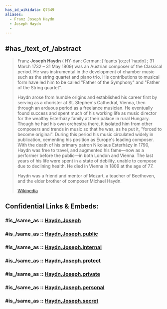 ```yaml
---
has_id_wikidata: Q7349
aliases:
  - Franz Joseph Haydn
  - Joseph Haydn
  - 
---
```



## #has_/text_of_/abstract 

> Franz **Joseph Haydn** ( HY-dən; German: [ˈfʁants ˈjoːzɛf ˈhaɪdn̩] ; 31 March 1732 – 31 May 1809) 
> was an Austrian composer of the Classical period. 
> He was instrumental in the development of chamber music such as the string quartet and piano trio. 
> His contributions to musical form have led him to be called "Father of the Symphony" 
> and "Father of the String quartet".
>
> Haydn arose from humble origins and established his career first by serving as a chorister at St. Stephen's Cathedral, Vienna, then through an arduous period as a freelance musician. He eventually found success and spent much of his working life as music director for the wealthy Esterházy family at their palace in rural Hungary. Though he had his own orchestra there, it isolated him from other composers and trends in music so that he was, as he put it, "forced to become original". During this period his music circulated widely in publication, cementing his position as Europe's leading composer. With the death of his primary patron Nikolaus Esterházy in 1790, Haydn was free to travel, and augmented his fame—now as a performer before the public—in both London and Vienna. The last years of his life were spent in a state of debility, unable to compose due to declining health. He died in Vienna in 1809 at the age of 77.
>
> Haydn was a friend and mentor of Mozart, a teacher of Beethoven, and the elder brother of composer Michael Haydn.
>
> [Wikipedia](https://en.wikipedia.org/wiki/Joseph%20Haydn)


## Confidential Links & Embeds: 

### #is_/same_as :: [Haydn,Joseph](/_Standards/bio/People/Composer/Classic_Composers/Haydn,Joseph.md) 

### #is_/same_as :: [Haydn,Joseph.public](/_public/bio/People/Composer/Classic_Composers/Haydn,Joseph.public.md) 

### #is_/same_as :: [Haydn,Joseph.internal](/_internal/bio/People/Composer/Classic_Composers/Haydn,Joseph.internal.md) 

### #is_/same_as :: [Haydn,Joseph.protect](/_protect/bio/People/Composer/Classic_Composers/Haydn,Joseph.protect.md) 

### #is_/same_as :: [Haydn,Joseph.private](/_private/bio/People/Composer/Classic_Composers/Haydn,Joseph.private.md) 

### #is_/same_as :: [Haydn,Joseph.personal](/_personal/bio/People/Composer/Classic_Composers/Haydn,Joseph.personal.md) 

### #is_/same_as :: [Haydn,Joseph.secret](/_secret/bio/People/Composer/Classic_Composers/Haydn,Joseph.secret.md)

